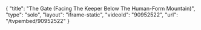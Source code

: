 {
    "title": "The Gate (Facing The Keeper Below The Human-Form Mountain)",
    "type": "solo",
    "layout": "iframe-static",
    "videoId": "90952522",
    "url": "\/tvpembed\/90952522"
}